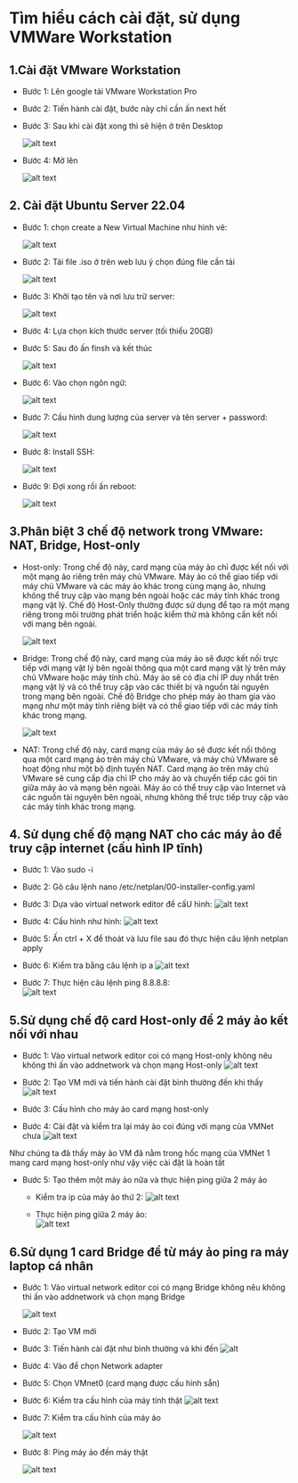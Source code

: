 # Tìm hiểu cách cài đặt, sử dụng VMWare Workstation
## 1.Cài đặt VMware Workstation

- Bước 1: Lên google tải  VMware Workstation Pro
- Bước 2: Tiến hành cài đặt, bước này chỉ cần ấn next hết 

- Bước 3: Sau khi cài đặt xong thì sẽ hiện ở trên Desktop
 
   ![alt text](<../Images/Screenshot 2024-04-22 224804.png>)

- Bước 4: Mở lên
  
   ![alt text](<../Images/Screenshot 2024-04-22 224914.png>)

## 2. Cài đặt Ubuntu Server 22.04

- Bước 1: chọn create a New Virtual Machine như hình vẽ:
   
   ![alt text](<../Images/Screenshot 2024-04-22 225342.png>)

- Bước 2: Tải file .iso ở trên web lưu ý chọn đúng file cần tải 

   ![alt text](<../Images/Screenshot 2024-04-22 225609.png>)

- Bước 3: Khởi tạo tên và nơi lưu trữ server:
 
   ![alt text](<../Images/Screenshot 2024-04-22 225823.png>)

- Bước 4: Lựa chọn kích thước server (tối thiểu 20GB)
  
- Bước 5: Sau đó ấn finsh và kết thúc
 
   ![alt text](<../Images/Screenshot 2024-04-22 230059.png>)

- Bước 6: Vào chọn ngôn ngữ:
 
   ![alt text](<../Images/Screenshot 2024-04-22 230153.png>)


- Bước 7: Cấu hình dung lượng của server và tên server + password:
  
   ![alt text](<../Images/Screenshot 2024-04-22 230525.png>)

- Bước 8: Install SSH:
  
   ![alt text](<../Images/Screenshot 2024-04-22 230648.png>)

- Bước 9: Đợi xong rồi ấn reboot:
 
   ![alt text](<../Images/Screenshot 2024-04-22 230753.png>)

## 3.Phân biệt 3 chế độ network trong VMware: NAT, Bridge, Host-only    
- Host-only: Trong chế độ này, card mạng của máy ảo chỉ được kết nối với một mạng ảo riêng trên máy chủ VMware. Máy ảo có thể giao tiếp với máy chủ VMware và các máy ảo khác trong cùng mạng ảo, nhưng không thể truy cập vào mạng bên ngoài hoặc các máy tính khác trong mạng vật lý. Chế độ Host-Only thường được sử dụng để tạo ra một mạng riêng trong môi trường phát triển hoặc kiểm thử mà không cần kết nối với mạng bên ngoài.
 
  ![alt text](../Images/vmware_host_only_networking.png) 

- Bridge: Trong chế độ này, card mạng của máy ảo sẽ được kết nối trực tiếp với mạng vật lý bên ngoài thông qua một card mạng vật lý trên máy chủ VMware hoặc máy tính chủ. Máy ảo sẽ có địa chỉ IP duy nhất trên mạng vật lý và có thể truy cập vào các thiết bị và nguồn tài nguyên trong mạng bên ngoài. Chế độ Bridge cho phép máy ảo tham gia vào mạng như một máy tính riêng biệt và có thể giao tiếp với các máy tính khác trong mạng. 
  
  ![alt text](<../Images/Screenshot 2024-04-24 083952.png>)

- NAT: Trong chế độ này, card mạng của máy ảo sẽ được kết nối thông qua một card mạng ảo trên máy chủ VMware, và máy chủ VMware sẽ hoạt động như một bộ định tuyến NAT. Card mạng ảo trên máy chủ VMware sẽ cung cấp địa chỉ IP cho máy ảo và chuyển tiếp các gói tin giữa máy ảo và mạng bên ngoài. Máy ảo có thể truy cập vào Internet và các nguồn tài nguyên bên ngoài, nhưng không thể trực tiếp truy cập vào các máy tính khác trong mạng.

## 4. Sử dụng chế độ mạng NAT cho các máy ảo để truy cập internet (cấu hình IP tĩnh)
- Bước 1: Vào sudo -i
  
- Bước 2: Gõ câu lệnh nano /etc/netplan/00-installer-config.yaml
 
- Bước 3: Dựa vào virtual network editor để cấU hình: 
   ![alt text](<../Images/Screenshot 2024-04-22 233444.png>)

- Bước 4: Cấu hình như hình:
   ![alt text](<../Images/Screenshot 2024-04-22 233405.png>) 

- Bước 5: Ấn ctrl + X để thoát và lưu file sau đó thực hiện câu lệnh netplan apply
  
- Bước 6: Kiểm tra bằng câu lệnh ip a
   ![alt text](<../Images/Screenshot 2024-04-22 233801.png>)

- Bước 7: Thực hiện câu lệnh ping 8.8.8.8:      
   ![alt text](<../Images/Screenshot 2024-04-22 233931.png>)

## 5.Sử dụng chế độ card Host-only để 2 máy ảo kết nối với nhau 
- Bước 1: Vào virtual network editor coi có mạng Host-only không nêu không thì ấn vào addnetwork và chọn mạng Host-only
   ![alt text](<../Images/Screenshot 2024-04-24 092108.png>)

- Bước 2: Tạo VM mới và tiến hành cài đặt bình thường đến khi thấy    
   ![alt text](<../Images/Screenshot 2024-04-24 085725.png>)

- Bước 3: Cấu hình cho máy ảo card mạng host-only 
- Bước 4: Cài đặt và kiểm tra lại máy ảo coi đúng với mạng của VMNet chưa
   ![alt text](<../Images/Screenshot 2024-04-24 092437.png>)

Như chúng ta đã thấy máy ảo VM đã nằm trong hốc mạng của VMNet 1 mang card mạng host-only như vậy việc cài đặt là hoàn tất

- Bước 5: Tạo thêm một máy ảo nữa và thực hiện ping giữa 2 máy ảo
  + Kiểm tra ip của máy ảo thứ 2: 
    ![alt text](<../Images/Screenshot 2024-04-24 093533.png>)

  + Thực hiện ping giữa 2 máy ảo:   
    ![alt text](<../Images/Screenshot 2024-04-24 093806.png>)     
    
## 6.Sử dụng 1 card Bridge để từ máy ảo ping ra máy laptop cá nhân
- Bước 1: Vào virtual network editor coi có mạng Bridge không nêu không thì ấn vào addnetwork và chọn mạng Bridge
 
    ![alt text](<../Images/Screenshot 2024-04-24 085536.png>)

- Bước 2: Tạo VM mới
- Bước 3: Tiến hành cài đặt như bình thường và khi đến 
   ![alt](<../Images/Screenshot 2024-04-24 085725.png>)

- Bước 4: Vào để chọn Network adapter 
- Bước 5: Chọn VMnet0 (card mạng được cấu hình sẵn)
 
- Bước 6: Kiểm tra cấu hình của máy tính thật
   ![alt text](<../Images/Screenshot 2024-04-24 090829.png>)

- Bước 7: Kiểm tra cấu hình của máy ảo
 
   ![alt text](<../Images/Screenshot 2024-04-24 090742.png>)

- Bước 8: Ping máy ảo đến máy thật
 
   ![alt text](<../Images/Screenshot 2024-04-24 091051.png>)
       